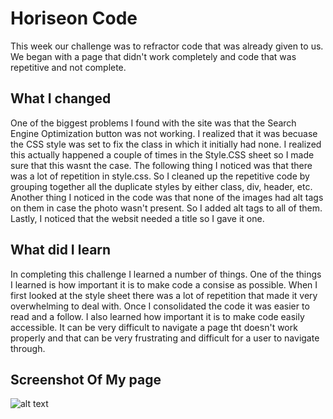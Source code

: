 # Horiseon Code

This week our challenge was to refractor code that was already given to us. We began with a page that didn't work completely and code that was repetitive and not complete. 

## What I changed
One of the biggest problems I found with the site was that the Search Engine Optimization button was not working. I realized that it was becuase the CSS style was set to fix the class in which it initially had none. I realized this actually happened a couple of times in the Style.CSS sheet so I made sure that this wasnt the case. The following thing I noticed was that there was a lot of repetition in style.css. So I cleaned up the repetitive code by grouping together all the duplicate styles by either class, div, header, etc. Another thing I noticed in the code was that none of the images had alt tags on them in case the photo wasn't present. So I added alt tags to all of them. Lastly, I noticed that the websit needed a title so I gave it one.  

## What did I learn

In completing this challenge I learned a number of things. One of the things I learned is how important it is to make code a consise as possible. When I first looked at the style sheet there was a lot of repetition that made it very overwhelming to deal with. Once I consolidated the code it was easier to read and a follow. I also learned how important it is to make code easily accessible. It can be very difficult to navigate a page tht doesn't work properly and that can be very frustrating and difficult for a user to navigate through.  

## Screenshot Of My page
![alt text](C:\Users\julis\Bootcamp\challenge-1\urban-octo-telegram\horiseon.png "Horiseon")